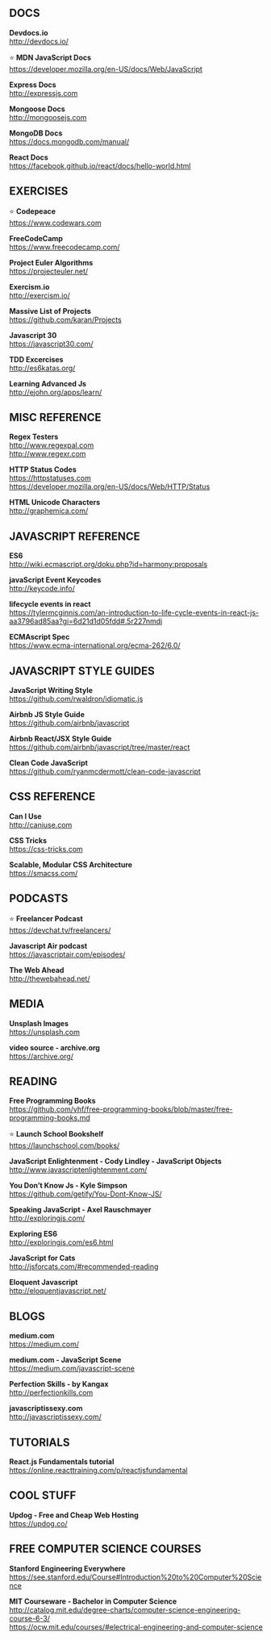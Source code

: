 ## DOCS

**Devdocs.io**
<br/>http://devdocs.io/

:star: **MDN JavaScript Docs**
<br/>https://developer.mozilla.org/en-US/docs/Web/JavaScript

**Express Docs**
<br/>http://expressjs.com

**Mongoose Docs**
<br/>http://mongoosejs.com

**MongoDB Docs**
<br/>https://docs.mongodb.com/manual/

**React Docs**
<br/>https://facebook.github.io/react/docs/hello-world.html

## EXERCISES

:star: **Codepeace**
<br/>https://www.codewars.com

**FreeCodeCamp**
<br/>https://www.freecodecamp.com/

**Project Euler Algorithms**
<br/>https://projecteuler.net/

**Exercism.io**
<br/>http://exercism.io/

**Massive List of Projects**
<br/>https://github.com/karan/Projects

**Javascript 30**
<br/>https://javascript30.com/

**TDD Excercises**
<br/>http://es6katas.org/

**Learning Advanced Js**
<br/>http://ejohn.org/apps/learn/

## MISC REFERENCE

**Regex Testers**
<br/>http://www.regexpal.com
<br/>http://www.regexr.com

**HTTP Status Codes**
<br/>https://httpstatuses.com
<br/>https://developer.mozilla.org/en-US/docs/Web/HTTP/Status

**HTML Unicode Characters**
<br/>http://graphemica.com/

## JAVASCRIPT REFERENCE

**ES6**
<br/>http://wiki.ecmascript.org/doku.php?id=harmony:proposals

**javaScript Event Keycodes**
<br/>http://keycode.info/

**lifecycle events in react**
<br/>https://tylermcginnis.com/an-introduction-to-life-cycle-events-in-react-js-aa3796ad85aa?gi=6d21d1d05fdd#.5r227nmdj

**ECMAscript Spec**
<br/>https://www.ecma-international.org/ecma-262/6.0/

## JAVASCRIPT STYLE GUIDES

**JavaScript Writing Style**
<br/>https://github.com/rwaldron/idiomatic.js

**Airbnb JS Style Guide**
<br/>https://github.com/airbnb/javascript

**Airbnb React/JSX Style Guide**
<br/>https://github.com/airbnb/javascript/tree/master/react

**Clean Code JavaScript**
<br/>https://github.com/ryanmcdermott/clean-code-javascript

## CSS REFERENCE

**Can I Use**
<br/>http://caniuse.com

**CSS Tricks**
<br/>https://css-tricks.com

**Scalable, Modular CSS Architecture**
<br/>https://smacss.com/

## PODCASTS

:star: **Freelancer Podcast**
<br/>https://devchat.tv/freelancers/

**Javascript Air podcast**
<br/>https://javascriptair.com/episodes/

**The Web Ahead**
<br/>http://thewebahead.net/

## MEDIA

**Unsplash Images**
<br/>https://unsplash.com

**video source - archive.org**
<br/>https://archive.org/

## READING

**Free Programming Books**
<br/>https://github.com/vhf/free-programming-books/blob/master/free-programming-books.md

:star: **Launch School Bookshelf**
<br/>https://launchschool.com/books/

**JavaScript Enlightenment - Cody Lindley - JavaScript Objects**
<br/>http://www.javascriptenlightenment.com/

**You Don’t Know Js - Kyle Simpson**
<br/>https://github.com/getify/You-Dont-Know-JS/

**Speaking JavaScript - Axel Rauschmayer**
<br/>http://exploringjs.com/

**Exploring ES6**
<br/>http://exploringjs.com/es6.html

**JavaScript for Cats**
<br/>http://jsforcats.com/#recommended-reading

**Eloquent Javascript**
<br/>http://eloquentjavascript.net/

## BLOGS

**medium.com**
<br/>https://medium.com/

**medium.com - JavaScript Scene**
<br/>https://medium.com/javascript-scene

**Perfection Skills - by Kangax**
<br/>http://perfectionkills.com

**javascriptissexy.com**
<br/>http://javascriptissexy.com/

## TUTORIALS

**React.js Fundamentals tutorial**
<br/>https://online.reacttraining.com/p/reactjsfundamental

## COOL STUFF

**Updog - Free and Cheap Web Hosting**
<br/>https://updog.co/

## FREE COMPUTER SCIENCE COURSES

**Stanford Engineering Everywhere**
<br/>https://see.stanford.edu/Course#Introduction%20to%20Computer%20Science

**MIT Courseware - Bachelor in Computer Science**
<br/>http://catalog.mit.edu/degree-charts/computer-science-engineering-course-6-3/
<br/>https://ocw.mit.edu/courses/#electrical-engineering-and-computer-science
